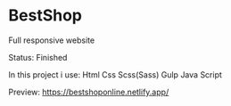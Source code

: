 # BestShop

Full responsive website

Status: Finished


In this project i use:
Html
Css
Scss(Sass)
Gulp
Java Script

Preview:
https://bestshoponline.netlify.app/
